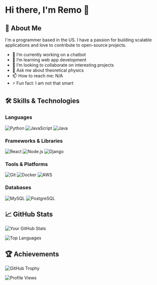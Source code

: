 # Hi there, I'm Remo 👋

## 🚀 About Me

I'm a programmer based in the US. I have a passion for building scalable applications and love to contribute to open-source projects.

- 🔭 I’m currently working on a chatbot
- 🌱 I’m learning web app development
- 👯 I’m looking to collaborate on interesting projects
- 💬 Ask me about theoretical physics
- 📫 How to reach me: N/A
- ⚡ Fun fact: I am not that smart

## 🛠️ Skills & Technologies

### Languages
![Python](https://img.shields.io/badge/Python-3776AB?style=for-the-badge&logo=python&logoColor=white)
![JavaScript](https://img.shields.io/badge/JavaScript-F7DF1E?style=for-the-badge&logo=javascript&logoColor=black)
![Java](https://img.shields.io/badge/Java-007396?style=for-the-badge&logo=java&logoColor=white)

### Frameworks & Libraries
![React](https://img.shields.io/badge/React-61DAFB?style=for-the-badge&logo=react&logoColor=black)
![Node.js](https://img.shields.io/badge/Node.js-339933?style=for-the-badge&logo=node-dot-js&logoColor=white)
![Django](https://img.shields.io/badge/Django-092E20?style=for-the-badge&logo=django&logoColor=white)

### Tools & Platforms
![Git](https://img.shields.io/badge/Git-F05032?style=for-the-badge&logo=git&logoColor=white)
![Docker](https://img.shields.io/badge/Docker-2496ED?style=for-the-badge&logo=docker&logoColor=white)
![AWS](https://img.shields.io/badge/AWS-232F3E?style=for-the-badge&logo=amazon-aws&logoColor=white)

### Databases
![MySQL](https://img.shields.io/badge/MySQL-4479A1?style=for-the-badge&logo=mysql&logoColor=white)
![PostgreSQL](https://img.shields.io/badge/PostgreSQL-336791?style=for-the-badge&logo=postgresql&logoColor=white)

## 📈 GitHub Stats

![Your GitHub Stats](https://github-readme-stats.vercel.app/api?username=Remo-5555&show_icons=true&theme=radical)

![Top Languages](https://github-readme-stats.vercel.app/api/top-langs/?username=Remo-5555&layout=compact&theme=radical)

## 🏆 Achievements

![GitHub Trophy](https://github-profile-trophy.vercel.app/?username=Remo-5555&theme=radical)
<!--
## 📫 Connect with Me

[![LinkedIn](https://img.shields.io/badge/LinkedIn-0A66C2?style=for-the-badge&logo=linkedin&logoColor=white)](https://www.linkedin.com/in/your-linkedin/)
[![Twitter](https://img.shields.io/badge/Twitter-1DA1F2?style=for-the-badge&logo=twitter&logoColor=white)](https://twitter.com/your-twitter)
[![Email](https://img.shields.io/badge/Email-D14836?style=for-the-badge&logo=gmail&logoColor=white)](mailto:your.email@example.com)

## 🔗 Useful Links

- [Portfolio](https://your-portfolio.com)
- [Blog](https://your-blog.com)
- [Resume](https://your-resume.com)

-->

![Profile Views](https://komarev.com/ghpvc/?username=your-username&color=blue)
